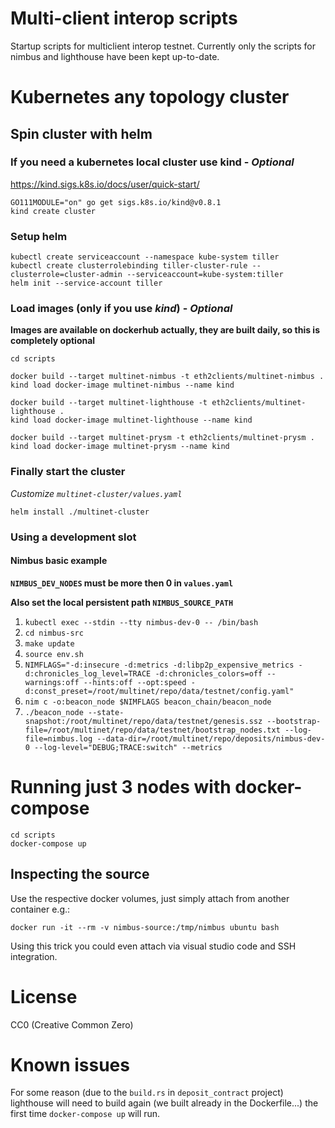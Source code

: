 # Multi-client interop scripts

Startup scripts for multiclient interop testnet. Currently only the scripts for nimbus and lighthouse have been kept up-to-date.

# Kubernetes any topology cluster

## Spin cluster with helm

### If you need a kubernetes local cluster use kind - *Optional*

https://kind.sigs.k8s.io/docs/user/quick-start/

```
GO111MODULE="on" go get sigs.k8s.io/kind@v0.8.1
kind create cluster
```

### Setup helm

```
kubectl create serviceaccount --namespace kube-system tiller
kubectl create clusterrolebinding tiller-cluster-rule --clusterrole=cluster-admin --serviceaccount=kube-system:tiller
helm init --service-account tiller
```

### Load images (only if you use *kind*) - *Optional*

**Images are available on dockerhub actually, they are built daily, so this is completely optional**

```
cd scripts

docker build --target multinet-nimbus -t eth2clients/multinet-nimbus .
kind load docker-image multinet-nimbus --name kind

docker build --target multinet-lighthouse -t eth2clients/multinet-lighthouse .
kind load docker-image multinet-lighthouse --name kind

docker build --target multinet-prysm -t eth2clients/multinet-prysm .
kind load docker-image multinet-prysm --name kind
```

### Finally start the cluster

*Customize `multinet-cluster/values.yaml`*

```
helm install ./multinet-cluster  
```

### Using a development slot

#### Nimbus basic example

**`NIMBUS_DEV_NODES` must be more then 0 in `values.yaml`**

**Also set the local persistent path `NIMBUS_SOURCE_PATH`**

1. `kubectl exec --stdin --tty nimbus-dev-0 -- /bin/bash`
2. `cd nimbus-src`
3. `make update`
4. `source env.sh`
2. `NIMFLAGS="-d:insecure -d:metrics -d:libp2p_expensive_metrics -d:chronicles_log_level=TRACE -d:chronicles_colors=off --warnings:off --hints:off --opt:speed -d:const_preset=/root/multinet/repo/data/testnet/config.yaml"`
3. `nim c -o:beacon_node $NIMFLAGS beacon_chain/beacon_node`
4. `./beacon_node --state-snapshot:/root/multinet/repo/data/testnet/genesis.ssz --bootstrap-file=/root/multinet/repo/data/testnet/bootstrap_nodes.txt --log-file=nimbus.log --data-dir=/root/multinet/repo/deposits/nimbus-dev-0 --log-level="DEBUG;TRACE:switch" --metrics`

# Running just 3 nodes with docker-compose

```
cd scripts
docker-compose up
```

## Inspecting the source

Use the respective docker volumes, just simply attach from another container e.g.:
```
docker run -it --rm -v nimbus-source:/tmp/nimbus ubuntu bash
```
Using this trick you could even attach via visual studio code and SSH integration.


# License

CC0 (Creative Common Zero)

# Known issues

For some reason (due to the `build.rs` in `deposit_contract` project) lighthouse will need to build again (we built already in the Dockerfile...) the first time `docker-compose up` will run.
